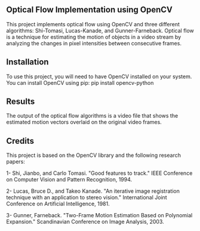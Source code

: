 ## Optical Flow Implementation using OpenCV

This project implements optical flow using OpenCV and three different algorithms: Shi-Tomasi, Lucas-Kanade, and Gunner-Farneback. Optical flow is a technique for estimating the motion of objects in a video stream by analyzing the changes in pixel intensities between consecutive frames.

## Installation

To use this project, you will need to have OpenCV installed on your system. You can install OpenCV using pip:
pip install opencv-python

## Results

The output of the optical flow algorithms is a video file that shows the estimated motion vectors overlaid on the original video frames.

## Credits

This project is based on the OpenCV library and the following research papers:

1- Shi, Jianbo, and Carlo Tomasi. "Good features to track." IEEE Conference on Computer Vision and Pattern Recognition, 1994.

2- Lucas, Bruce D., and Takeo Kanade. "An iterative image registration technique with an application to stereo vision." International Joint Conference on Artificial Intelligence, 1981.

3- Gunner, Farneback. "Two-Frame Motion Estimation Based on Polynomial Expansion." Scandinavian Conference on Image Analysis, 2003.
